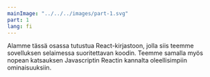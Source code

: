 ```yaml
---
mainImage: "../../../images/part-1.svg"
part: 1
lang: fi
---
```


<div class="intro">

Alamme tässä osassa tutustua React-kirjastoon, jolla siis teemme sovelluksen selaimessa suoritettavan koodin. Teemme samalla myös nopean katsauksen Javascriptin Reactin kannalta oleellisimpiin ominaisuuksiin.

</div>

